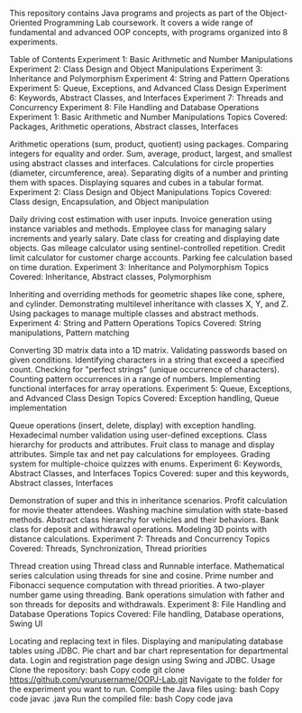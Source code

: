 This repository contains Java programs and projects as part of the Object-Oriented Programming Lab coursework. It covers a wide range of fundamental and advanced OOP concepts, with programs organized into 8 experiments.

Table of Contents
Experiment 1: Basic Arithmetic and Number Manipulations
Experiment 2: Class Design and Object Manipulations
Experiment 3: Inheritance and Polymorphism
Experiment 4: String and Pattern Operations
Experiment 5: Queue, Exceptions, and Advanced Class Design
Experiment 6: Keywords, Abstract Classes, and Interfaces
Experiment 7: Threads and Concurrency
Experiment 8: File Handling and Database Operations
Experiment 1: Basic Arithmetic and Number Manipulations
Topics Covered: Packages, Arithmetic operations, Abstract classes, Interfaces

Arithmetic operations (sum, product, quotient) using packages.
Comparing integers for equality and order.
Sum, average, product, largest, and smallest using abstract classes and interfaces.
Calculations for circle properties (diameter, circumference, area).
Separating digits of a number and printing them with spaces.
Displaying squares and cubes in a tabular format.
Experiment 2: Class Design and Object Manipulations
Topics Covered: Class design, Encapsulation, and Object manipulation

Daily driving cost estimation with user inputs.
Invoice generation using instance variables and methods.
Employee class for managing salary increments and yearly salary.
Date class for creating and displaying date objects.
Gas mileage calculator using sentinel-controlled repetition.
Credit limit calculator for customer charge accounts.
Parking fee calculation based on time duration.
Experiment 3: Inheritance and Polymorphism
Topics Covered: Inheritance, Abstract classes, Polymorphism

Inheriting and overriding methods for geometric shapes like cone, sphere, and cylinder.
Demonstrating multilevel inheritance with classes X, Y, and Z.
Using packages to manage multiple classes and abstract methods.
Experiment 4: String and Pattern Operations
Topics Covered: String manipulations, Pattern matching

Converting 3D matrix data into a 1D matrix.
Validating passwords based on given conditions.
Identifying characters in a string that exceed a specified count.
Checking for "perfect strings" (unique occurrence of characters).
Counting pattern occurrences in a range of numbers.
Implementing functional interfaces for array operations.
Experiment 5: Queue, Exceptions, and Advanced Class Design
Topics Covered: Exception handling, Queue implementation

Queue operations (insert, delete, display) with exception handling.
Hexadecimal number validation using user-defined exceptions.
Class hierarchy for products and attributes.
Fruit class to manage and display attributes.
Simple tax and net pay calculations for employees.
Grading system for multiple-choice quizzes with enums.
Experiment 6: Keywords, Abstract Classes, and Interfaces
Topics Covered: super and this keywords, Abstract classes, Interfaces

Demonstration of super and this in inheritance scenarios.
Profit calculation for movie theater attendees.
Washing machine simulation with state-based methods.
Abstract class hierarchy for vehicles and their behaviors.
Bank class for deposit and withdrawal operations.
Modeling 3D points with distance calculations.
Experiment 7: Threads and Concurrency
Topics Covered: Threads, Synchronization, Thread priorities

Thread creation using Thread class and Runnable interface.
Mathematical series calculation using threads for sine and cosine.
Prime number and Fibonacci sequence computation with thread priorities.
A two-player number game using threading.
Bank operations simulation with father and son threads for deposits and withdrawals.
Experiment 8: File Handling and Database Operations
Topics Covered: File handling, Database operations, Swing UI

Locating and replacing text in files.
Displaying and manipulating database tables using JDBC.
Pie chart and bar chart representation for departmental data.
Login and registration page design using Swing and JDBC.
Usage
Clone the repository:
bash
Copy code
git clone https://github.com/yourusername/OOPJ-Lab.git
Navigate to the folder for the experiment you want to run.
Compile the Java files using:
bash
Copy code
javac <filename>.java
Run the compiled file:
bash
Copy code
java <classname>
